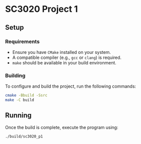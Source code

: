# SC3020 Project 1

## Setup

### Requirements
- Ensure you have `CMake` installed on your system.
- A compatible compiler (e.g., `gcc` or `clang`) is required.
- `make` should be available in your build environment.

### Building
To configure and build the project, run the following commands:

```sh
cmake -Bbuild -Ssrc
make -C build
```

## Running
Once the build is complete, execute the program using:

```sh
./build/sc3020_p1
```
